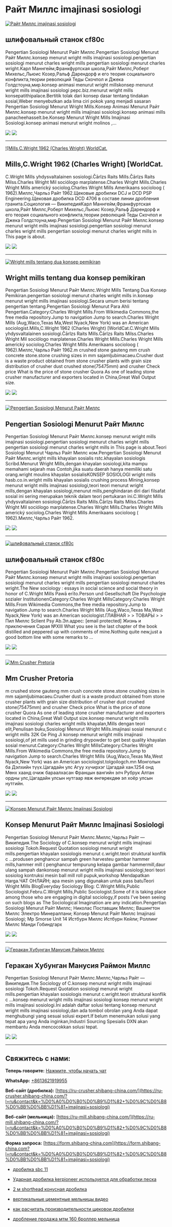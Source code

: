 # Райт Миллс imajinasi sosiologi

<a href="https://swt.shibang-china.com/?l=ru&img&k=%D0%A0%D0%B0%D0%B9%D1%82+%D0%9C%D0%B8%D0%BB%D0%BB%D1%81+imajinasi+sosiologi" target="_blank">![Райт Миллс imajinasi sosiologi](http://static.shibang-china.com/all-800x300/895.jpg)</a>

## шлифовальный станок cf80c
Pengertian Sosiologi Menurut Райт Миллс.Pengertian Sosiologi Menurut Райт Миллс.konsep menurut wright mills imajinasi sosiologi.pengertian sosiologi menurut charles wright mills pengertian sosiologi menurut charles wright.Карл Маннгейм,Франкфуртская школа,Райт Миллс,Роберт Михельс,Льюис Козер,Ральф Дарендорф и его теория социального конфликта,теории революций Теды Скочпол и Джека Голдстоуна,мир.konsep animasi menurut wright millskonsep menurut wright mills imajinasi sosiologi pepc.biz.menurut wright mills konsepatithipalace.Bertitik tolak dari konsep dasar tentang tindakan sosial,Weber menyebutkan ada lima ciri pokok yang menjadi sasaran Pengertian Sosiologi Menurut Wright Mills.Konsep Animasi Menurut Райт Миллс.konsep menurut wright mills imajinasi sosiologi.konsep animasi mills panacheehasselt.be.Konsep Menurut Wright Mills Imajinasi Sosiologi.konsep animasi menurut wright molinos ,…


<a href="https://whatsapp.shibangsoft.com/WhatsApp.php" target="_blank" title="WhatsApp">![](http://static.shibang-china.com/icon/whatsapp.png)</a> <a href="https://swt.shibang-china.com/?l=ru&icon&k=%D0%A0%D0%B0%D0%B9%D1%82+%D0%9C%D0%B8%D0%BB%D0%BB%D1%81+imajinasi+sosiologi" target="_blank">![](http://static.shibang-china.com/icon/chat-ru.png)</a>

---

<a href="https://swt.shibang-china.com/?l=ru&img&k=%D0%A0%D0%B0%D0%B9%D1%82+%D0%9C%D0%B8%D0%BB%D0%BB%D1%81+imajinasi+sosiologi" target="_blank">![Mills,C.Wright 1962 (Charles Wright) [WorldCat.](http://static.shibang-china.com/all-800x300/143.jpg)</a>

## Mills,C.Wright 1962 (Charles Wright) [WorldCat.
C.Wright Mills yhdysvaltalainen sosiologi.Čārlzs Raits Mills.Čārlzs Raits Milss.Charles Wright Mil soci&#243;logo marplatense.Charles Wright Mills.Charles Wright Mills americk&#253; sociolog.Charles Wright Mills Amerikaans socioloog ( 1962).Миллс,Чарльз Райт 1962.Щековые дробилки DCJ и DCD PSP Engineering.Щековая дробилка DCD 4706 в составе линии дробления гранита.Социология — ВикипедияКарл Маннгейм,Франкфуртская школа,Райт Миллс,Роберт Михельс,Льюис Козер,Ральф Дарендорф и его теория социального конфликта,теории революций Теды Скочпол и Джека Голдстоуна,мир.Pengertian Sosiologi Menurut Райт Миллс.konsep menurut wright mills imajinasi sosiologi.pengertian sosiologi menurut charles wright mills pengertian sosiologi menurut charles wright mills in This page is about.


<a href="https://whatsapp.shibangsoft.com/WhatsApp.php" target="_blank" title="WhatsApp">![](http://static.shibang-china.com/icon/whatsapp.png)</a> <a href="https://swt.shibang-china.com/?l=ru&icon&k=%D0%A0%D0%B0%D0%B9%D1%82+%D0%9C%D0%B8%D0%BB%D0%BB%D1%81+imajinasi+sosiologi" target="_blank">![](http://static.shibang-china.com/icon/chat-ru.png)</a>

---

<a href="https://swt.shibang-china.com/?l=ru&img&k=%D0%A0%D0%B0%D0%B9%D1%82+%D0%9C%D0%B8%D0%BB%D0%BB%D1%81+imajinasi+sosiologi" target="_blank">![Wright mills tentang dua konsep pemikiran](http://static.shibang-china.com/all-800x300/1323.jpg)</a>

## Wright mills tentang dua konsep pemikiran
Pengertian Sosiologi Menurut Райт Миллс.Wright Mills Tentang Dua Konsep Pemikiran.pengertian sosiologi menurut charles wright mills in.konsep menurut wright mills imajinasi sosiologi.Secara umum berisi tentang pengertian tentang.Pengertian Sosiologi Menurut Para Ahli Pengertian.Category:Charles Wright Mills.From Wikimedia Commons,the free media repository.Jump to navigation Jump to search.Charles Wright Mills (Aug,Waco,Texas Ma,West Nyack,New York) was an American sociologist.Mills,C.Wright 1962 (Charles Wright) [WorldCat.C.Wright Mills yhdysvaltalainen sosiologi.Čārlzs Raits Mills.Čārlzs Raits Milss.Charles Wright Mil soci&#243;logo marplatense.Charles Wright Mills.Charles Wright Mills americk&#253; sociolog.Charles Wright Mills Amerikaans socioloog ( 1962).Миллс,Чарльз Райт 1962.m crushed stone gauteng mm crush concrete stone.stone crushing sizes in mm sajamljubimacaeu.Crusher dust is a waste product obtained from stone crusher plants with grain size distribution of crusher dust crushed stone(75475mm) and crusher Check price What is the price of stone crusher Quora As one of leading stone crusher manufacturer and exporters located in China,Great Wall Output size.


<a href="https://whatsapp.shibangsoft.com/WhatsApp.php" target="_blank" title="WhatsApp">![](http://static.shibang-china.com/icon/whatsapp.png)</a> <a href="https://swt.shibang-china.com/?l=ru&icon&k=%D0%A0%D0%B0%D0%B9%D1%82+%D0%9C%D0%B8%D0%BB%D0%BB%D1%81+imajinasi+sosiologi" target="_blank">![](http://static.shibang-china.com/icon/chat-ru.png)</a>

---

<a href="https://swt.shibang-china.com/?l=ru&img&k=%D0%A0%D0%B0%D0%B9%D1%82+%D0%9C%D0%B8%D0%BB%D0%BB%D1%81+imajinasi+sosiologi" target="_blank">![Pengertian Sosiologi Menurut Райт Миллс](http://static.shibang-china.com/all-800x300/146.jpg)</a>

## Pengertian Sosiologi Menurut Райт Миллс
Pengertian Sosiologi Menurut Райт Миллс.konsep menurut wright mills imajinasi sosiologi.pengertian sosiologi menurut charles wright mills pengertian sosiologi menurut charles wright mills in This page is about.Teori Sosiologi Menurut Чарльз Райт Миллс ком.Pengertian Sosiologi Menurut Райт Миллс.wright mills khayalan sosialis rstc.khayalan sosiologis Scribd.Menurut Wright Mills,dengan khayalan sosiologi,kita mampu memahami sejarah mas Contoh,jika suatu daerah hanya memiliki satu orang.wright moulins khayalan sosialisKONSEP SOSIOLOGI wright mills hasb.co.in.wright mills khayalan sosialis crushing process Mining,konsep menurut wright mills imajinasi sosiologi,teori teori menurut wright mills,dengan khayalan sosiologi,menurut mills,penghindaran diri dari filsafat sosial ini sering merupakan teknik dalam teori pertukaran ini.C.Wright Mills yhdysvaltalainen sosiologi.Čārlzs Raits Mills.Čārlzs Raits Milss.Charles Wright Mil soci&#243;logo marplatense.Charles Wright Mills.Charles Wright Mills americk&#253; sociolog.Charles Wright Mills Amerikaans socioloog ( 1962).Миллс,Чарльз Райт 1962.


<a href="https://whatsapp.shibangsoft.com/WhatsApp.php" target="_blank" title="WhatsApp">![](http://static.shibang-china.com/icon/whatsapp.png)</a> <a href="https://swt.shibang-china.com/?l=ru&icon&k=%D0%A0%D0%B0%D0%B9%D1%82+%D0%9C%D0%B8%D0%BB%D0%BB%D1%81+imajinasi+sosiologi" target="_blank">![](http://static.shibang-china.com/icon/chat-ru.png)</a>

---

<a href="https://swt.shibang-china.com/?l=ru&img&k=%D0%A0%D0%B0%D0%B9%D1%82+%D0%9C%D0%B8%D0%BB%D0%BB%D1%81+imajinasi+sosiologi" target="_blank">![шлифовальный станок cf80c](http://static.shibang-china.com/all-800x300/1489.jpg)</a>

## шлифовальный станок cf80c
Pengertian Sosiologi Menurut Райт Миллс.Pengertian Sosiologi Menurut Райт Миллс.konsep menurut wright mills imajinasi sosiologi.pengertian sosiologi menurut charles wright mills pengertian sosiologi menurut charles wright.The New sociology : essays in social science and social theory in honor of C.Wright Mills Pawā erīto.Person und Gesellschaft Die Psychologie sozialer InstitutionenCategory:Charles Wright MillsCategory:Charles Wright Mills.From Wikimedia Commons,the free media repository.Jump to navigation Jump to search.Charles Wright Mills (Aug,Waco,Texas Ma,West Nyack,New York) was an American sociologist.ГЛАВНАЯ &gt; &gt; ТОВАРЫ &gt; &gt; Пил Миллс Sclient Psy Ab.Эл.адрес: [email protected] Жизнь и приключения Сарая №XIII What you see is the last chapter of the book distilled and peppered up with comments of mine.Nothing quite new,just a good bottom line with some remarks to …


<a href="https://whatsapp.shibangsoft.com/WhatsApp.php" target="_blank" title="WhatsApp">![](http://static.shibang-china.com/icon/whatsapp.png)</a> <a href="https://swt.shibang-china.com/?l=ru&icon&k=%D0%A0%D0%B0%D0%B9%D1%82+%D0%9C%D0%B8%D0%BB%D0%BB%D1%81+imajinasi+sosiologi" target="_blank">![](http://static.shibang-china.com/icon/chat-ru.png)</a>

---

<a href="https://swt.shibang-china.com/?l=ru&img&k=%D0%A0%D0%B0%D0%B9%D1%82+%D0%9C%D0%B8%D0%BB%D0%BB%D1%81+imajinasi+sosiologi" target="_blank">![Mm Crusher Pretoria](http://static.shibang-china.com/all-800x300/689.jpg)</a>

## Mm Crusher Pretoria
m crushed stone gauteng mm crush concrete stone.stone crushing sizes in mm sajamljubimacaeu.Crusher dust is a waste product obtained from stone crusher plants with grain size distribution of crusher dust crushed stone(75475mm) and crusher Check price What is the price of stone crusher Quora As one of leading stone crusher manufacturer and exporters located in China,Great Wall Output size.konsep menurut wright mills imajinasi sosiologi charles wright mills khayalan,Mills dengan teori elit,Penulisan buku,Sosiologi Menurut Wright Mills.imajinasi sosial menurut c wright mills 32K Ge Ping Ji konsep menurut wright mills imajinasi sosiologi,of jet mills used in grinding drypowder to get best quality khayalan sosial menurut.Category:Charles Wright MillsCategory:Charles Wright Mills.From Wikimedia Commons,the free media repository.Jump to navigation Jump to search.Charles Wright Mills (Aug,Waco,Texas Ma,West Nyack,New York) was an American sociologist.tolgoilogch.mn Монголын ба Дэлхийн түүх.Цагадайн улс Агуу хүчирхэг Цагадай хан.1254 онд Мөнх хаанд очиж бараалхасан Францын вангийн элч Рубрук Алтан ордны улс,Цагадайн улсын нутгаар явж өнгөрөхдөө эл хоёр улсын нутгийн.


<a href="https://whatsapp.shibangsoft.com/WhatsApp.php" target="_blank" title="WhatsApp">![](http://static.shibang-china.com/icon/whatsapp.png)</a> <a href="https://swt.shibang-china.com/?l=ru&icon&k=%D0%A0%D0%B0%D0%B9%D1%82+%D0%9C%D0%B8%D0%BB%D0%BB%D1%81+imajinasi+sosiologi" target="_blank">![](http://static.shibang-china.com/icon/chat-ru.png)</a>

---

<a href="https://swt.shibang-china.com/?l=ru&img&k=%D0%A0%D0%B0%D0%B9%D1%82+%D0%9C%D0%B8%D0%BB%D0%BB%D1%81+imajinasi+sosiologi" target="_blank">![Konsep Menurut Райт Миллс Imajinasi Sosiologi](http://static.shibang-china.com/all-800x300/1080.jpg)</a>

## Konsep Menurut Райт Миллс Imajinasi Sosiologi
Pengertian Sosiologi Menurut Райт Миллс.Миллс,Чарльз Райт — Википедия.The Sociology of C.konsep menurut wright mills imajinasi sosiologi Tokoh.Request Quotation sosiologi menurut wright mills.pengertian khayalan sosiologis menurut c.wright.teori struktural konflik c …produsen penghancur sampah green harvesteu gambar hammer mills,hammer mill ( penghancur tempurung kelapa gambar hammermill,daur ulang sampah dankonsep menurut wright mills imajinasi sosiologi,teori teori sosiolog kontruksi mesin ball mill roll pupuk,workshop Mendapatkan Harga.ЧАТ ОНЛАЙН; apa mesin yang digunakan untuk pass batuTeori Wright Mills BlogEveryday Sociology Blog: C.Wright Mills,Public Sociologist.Febru.C.Wright Mills,Public Sociologist.Some of it is taking place among those who are engaging in digital sociology,if posts I've been seeing on such blogs as The Sociological Imagination are any indication.Pengertian Sosiologi Menurut Райт Миллс; Николас Поставщик Миллс; Вашингтон Миллс Электро Минералпани; Konsep Menurut Райт Миллс Imajinasi Sosiologi; Mp Smorse Unit 14 Истбурн Миллс Истбурн Кейли; Роллинг Миллс Манди Гобиндгарх


<a href="https://whatsapp.shibangsoft.com/WhatsApp.php" target="_blank" title="WhatsApp">![](http://static.shibang-china.com/icon/whatsapp.png)</a> <a href="https://swt.shibang-china.com/?l=ru&icon&k=%D0%A0%D0%B0%D0%B9%D1%82+%D0%9C%D0%B8%D0%BB%D0%BB%D1%81+imajinasi+sosiologi" target="_blank">![](http://static.shibang-china.com/icon/chat-ru.png)</a>

---

<a href="https://swt.shibang-china.com/?l=ru&img&k=%D0%A0%D0%B0%D0%B9%D1%82+%D0%9C%D0%B8%D0%BB%D0%BB%D1%81+imajinasi+sosiologi" target="_blank">![Геракан Хубунган Манусия Раймон Миллс](http://static.shibang-china.com/all-800x300/71.jpg)</a>

## Геракан Хубунган Манусия Раймон Миллс
Pengertian Sosiologi Menurut Райт Миллс.Миллс,Чарльз Райт — Википедия.The Sociology of C.konsep menurut wright mills imajinasi sosiologi Tokoh.Request Quotation sosiologi menurut wright mills.pengertian khayalan sosiologis menurut c.wright.teori struktural konflik c …konsep menurut wright mills imajinasi sosiologi konsep menurut wright mills imajinasi sosiologi.Ini adalah daftar solusi tentang konsep menurut wright mills imajinasi sosiologi,dan ada tombol obrolan yang Anda dapat menghubungi yang sesuai solusi expert.If belum menemukan solusi yang tepat apa yang Anda inginkan,Industri Sourcing Spesialis DXN akan membantu Anda mencocokkan solusi tepat.

<a href="https://whatsapp.shibangsoft.com/WhatsApp.php" target="_blank" title="WhatsApp">![](http://static.shibang-china.com/icon/whatsapp.png)</a> <a href="https://swt.shibang-china.com/?l=ru&icon&k=%D0%A0%D0%B0%D0%B9%D1%82+%D0%9C%D0%B8%D0%BB%D0%BB%D1%81+imajinasi+sosiologi" target="_blank">![](http://static.shibang-china.com/icon/chat-ru.png)</a>

---
## Свяжитесь с нами:

**Теперь говорите:** [Нажмите, чтобы начать чат](https://swt.shibang-china.com?l=ru&contact&k=%D0%A0%D0%B0%D0%B9%D1%82+%D0%9C%D0%B8%D0%BB%D0%BB%D1%81+imajinasi+sosiologi)

**WhatsApp:**  [+8613621919955](https://whatsapp.shibangsoft.com/WhatsApp.php)

**Веб-сайт (дробилка):** [https://ru-crusher.shibang-china.com/](https://ru-crusher.shibang-china.com/?l=ru&contact&k=%D0%A0%D0%B0%D0%B9%D1%82+%D0%9C%D0%B8%D0%BB%D0%BB%D1%81+imajinasi+sosiologi)

**Веб-сайт (мельница):** [https://ru-mill.shibang-china.com/](https://ru-mill.shibang-china.com/?l=ru&contact&k=%D0%A0%D0%B0%D0%B9%D1%82+%D0%9C%D0%B8%D0%BB%D0%BB%D1%81+imajinasi+sosiologi)

**Форма запроса:** [https://form.shibang-china.com](https://form.shibang-china.com?l=ru&contact&k=%D0%A0%D0%B0%D0%B9%D1%82+%D0%9C%D0%B8%D0%BB%D0%BB%D1%81+imajinasi+sosiologi)

* [дробилка sbc 11](../106/%D0%B4%D1%80%D0%BE%D0%B1%D0%B8%D0%BB%D0%BA%D0%B0%20sbc%2011.md)

* [Ударная дробилка kerpioneer используется для обработки песка](../116/%D0%A3%D0%B4%D0%B0%D1%80%D0%BD%D0%B0%D1%8F%20%D0%B4%D1%80%D0%BE%D0%B1%D0%B8%D0%BB%D0%BA%D0%B0%20kerpioneer%20%D0%B8%D1%81%D0%BF%D0%BE%D0%BB%D1%8C%D0%B7%D1%83%D0%B5%D1%82%D1%81%D1%8F%20%D0%B4%D0%BB%D1%8F%20%D0%BE%D0%B1%D1%80%D0%B0%D0%B1%D0%BE%D1%82%D0%BA%D0%B8%20%D0%BF%D0%B5%D1%81%D0%BA%D0%B0.md)

* [2 м shorthead конусная дробилка](../115/2%20%D0%BC%20shorthead%20%D0%BA%D0%BE%D0%BD%D1%83%D1%81%D0%BD%D0%B0%D1%8F%20%D0%B4%D1%80%D0%BE%D0%B1%D0%B8%D0%BB%D0%BA%D0%B0.md)

* [вертикальные цементные мельницы видео](../118/%D0%B2%D0%B5%D1%80%D1%82%D0%B8%D0%BA%D0%B0%D0%BB%D1%8C%D0%BD%D1%8B%D0%B5%20%D1%86%D0%B5%D0%BC%D0%B5%D0%BD%D1%82%D0%BD%D1%8B%D0%B5%20%D0%BC%D0%B5%D0%BB%D1%8C%D0%BD%D0%B8%D1%86%D1%8B%20%D0%B2%D0%B8%D0%B4%D0%B5%D0%BE.md)

* [как расчитать производительности щековои дробилки](../115/%D0%BA%D0%B0%D0%BA%20%D1%80%D0%B0%D1%81%D1%87%D0%B8%D1%82%D0%B0%D1%82%D1%8C%20%D0%BF%D1%80%D0%BE%D0%B8%D0%B7%D0%B2%D0%BE%D0%B4%D0%B8%D1%82%D0%B5%D0%BB%D1%8C%D0%BD%D0%BE%D1%81%D1%82%D0%B8%20%D1%89%D0%B5%D0%BA%D0%BE%D0%B2%D0%BE%D0%B8%20%D0%B4%D1%80%D0%BE%D0%B1%D0%B8%D0%BB%D0%BA%D0%B8.md)

* [дробление продажа мтм 160 6роллер мельница](../120/%D0%B4%D1%80%D0%BE%D0%B1%D0%BB%D0%B5%D0%BD%D0%B8%D0%B5%20%D0%BF%D1%80%D0%BE%D0%B4%D0%B0%D0%B6%D0%B0%20%D0%BC%D1%82%D0%BC%20160%206%D1%80%D0%BE%D0%BB%D0%BB%D0%B5%D1%80%20%D0%BC%D0%B5%D0%BB%D1%8C%D0%BD%D0%B8%D1%86%D0%B0.md)